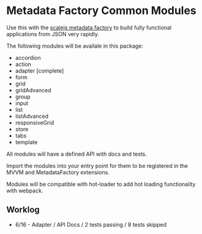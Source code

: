 # Metadata Factory Common Modules

Use this with the [scalejs metadata factory](www.github.com/EikosPartners/scalejs.metadataFactory) to build fully functional applications from JSON very rapidly.

The following modules will be availale in this package:

* accordion
* action
* adapter [complete]
* form
* grid
* gridAdvanced
* group
* input
* list
* listAdvanced
* responsiveGrid
* store
* tabs
* template

All modules will have a defined API with docs and tests.

Import the modules into your entry point for them to be registered in the MVVM and MetadataFactory extensions.

Modules will be compatible with hot-loader to add hot loading functionality with webpack.

## Worklog
* 6/16 - Adapter / API Docs / 2 tests passing / 8 tests skipped